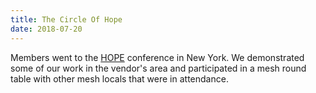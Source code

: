 ```yaml
---
title: The Circle Of Hope
date: 2018-07-20
---
```

Members went to the [HOPE](http://hope.net) conference in New York. We demonstrated some of our work in the vendor's area and participated in a mesh round table with other mesh locals that were in attendance.

